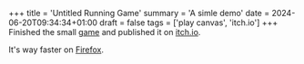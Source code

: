 +++
title = 'Untitled Running Game'
summary = 'A simle demo'
date = 2024-06-20T09:34:34+01:00
draft = false
tags = ['play canvas', 'itch.io']
+++
Finished the small [game](https://hyperagon.itch.io/untitld-running-game) and published it on [itch.io](https://itch.io/).

It's way faster on [Firefox](https://www.mozilla.org/en-US/firefox/new/).
